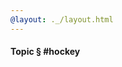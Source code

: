 ```yaml
---
@layout: ._/layout.html
---
```

#### Topic § #hockey

<!-- @include 2025/09/fl-AURA-da.md @layout: ._/article.html -->
